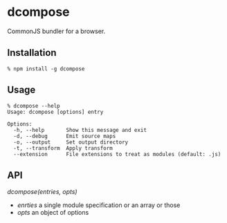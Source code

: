# dcompose

CommonJS bundler for a browser.

## Installation

    % npm install -g dcompose

## Usage

    % dcompose --help
    Usage: dcompose [options] entry

    Options:
      -h, --help       Show this message and exit
      -d, --debug      Emit source maps
      -o, --output     Set output directory
      -t, --transform  Apply transform
      --extension      File extensions to treat as modules (default: .js)

## API

*dcompose(entries, opts)*

  * *enrties* a single module specification or an array or those
  * *opts* an object of options
